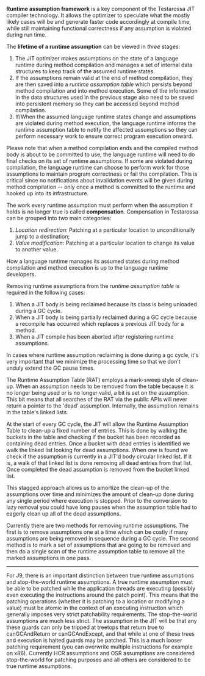 <!--
Copyright (c) 2000, 2019 IBM Corp. and others

This program and the accompanying materials are made available under
the terms of the Eclipse Public License 2.0 which accompanies this
distribution and is available at https://www.eclipse.org/legal/epl-2.0/
or the Apache License, Version 2.0 which accompanies this distribution and
is available at https://www.apache.org/licenses/LICENSE-2.0.

This Source Code may also be made available under the following
Secondary Licenses when the conditions for such availability set
forth in the Eclipse Public License, v. 2.0 are satisfied: GNU
General Public License, version 2 with the GNU Classpath
Exception [1] and GNU General Public License, version 2 with the
OpenJDK Assembly Exception [2].

[1] https://www.gnu.org/software/classpath/license.html
[2] http://openjdk.java.net/legal/assembly-exception.html

SPDX-License-Identifier: EPL-2.0 OR Apache-2.0 OR GPL-2.0 WITH Classpath-exception-2.0 OR LicenseRef-GPL-2.0 WITH Assembly-exception
-->

**Runtime assumption framework** is a key component of the Testarossa JIT 
compiler technology. It allows the optimizer to speculate what the mostly 
likely cases will be and generate faster code accordingly at compile time, 
while still maintaining functional correctness if any assumption is 
violated during run time.

The **lifetime of a runtime assumption** can be viewed in *three* stages:

1. The JIT optimizer makes assumptions on the state of a language runtime 
during method compilation and manages a set of internal data structures to 
keep track of the assumed runtime states.
2. If the assumptions remain valid at the end of method compilation, they 
are then saved into a *runtime assumption table* which persists beyond method 
compilation and into method execution. Some of the information in the data 
structures used in the previous stage also need to be saved into persistent 
memory so they can be accessed beyond method compilation.
3. If/When the assumed language runtime states change and assumptions are 
violated during method execution, the language runtime informs the runtime 
assumption table to notify the affected assumptions so they can perform 
necessary work to ensure correct program execution onward.

Please note that when a method compilation ends and the compiled method body 
is about to be committed to use, the language runtime will need to do final 
checks on its set of runtime assumptions. If some are violated during 
compilation, the language runtime can choose to perform work for those 
assumptions to maintain program correctness or fail the compilation. This is 
critical since no notifications about invalidation events will be given 
during method compilation -- only once a method is committed to the runtime 
and hooked up into its infrastructure.

The work every runtime assumption must perform when the assumption it holds 
is no longer true is called **compensation**. Compensation in Testarossa 
can be grouped into two main categories:

1. *Location redirection*: Patching at a particular location to unconditionally 
jump to a destination;
2. *Value modification*: Patching at a particular location to change its value 
to another value.

How a language runtime manages its assumed states during method compilation 
and method execution is up to the language runtime developers.

Removing runtime assumptions from the *runtime assumption table* is required in 
the following cases:

1. When a JIT body is being reclaimed because its class is being unloaded during 
a GC cycle.
2. When a JIT body is being partially reclaimed during a GC cycle because a 
recompile has occurred which replaces a previous JIT body for a method.
3. When a JIT compile has been aborted after registering runtime assumptions.

In cases where runtime assumption reclaiming is done during a gc cycle, it's very
important that we minimize the processing time so that we don't unduly extend
the GC pause times.

The Runtime Assumption Table (RAT) employs a mark-sweep style of clean-up. When an
assumption needs to be removed from the table because it is no longer being used
or is no longer valid, a bit is set on the assumption. This bit means that all
searches of the RAT via the public APIs will never return a pointer to the 
'dead' assumption. Internally, the assumption remains in the table's linked lists.

At the start of every GC cycle, the JIT will allow the Runtime Assumption Table 
to clean-up a fixed number of entries. This is done by walking the buckets in 
the table and checking if the bucket has been recorded as containing dead entries.
Once a bucket with dead entries is identified we walk the linked list looking for
dead assumptions. When one is found we check if the assumption is currently in a
JIT'd body circular linked list. If it is, a walk of that linked list is done
removing all dead entries from that list. Once completed the dead assumption is
removed from the bucket linked list.

This stagged approach allows us to amortize the clean-up of the assumptions over
time and minimizes the amount of clean-up done during any single period where
execution is stopped. Prior to the conversion to lazy removal you could have 
long pauses when the assumption table had to eagerly clean up all of the dead
assumptions.

Currently there are two methods for removing runtime assumptions. The first is to
remove assumptions one at a time which can be costly if many assumptions are being 
removed in sequence during a GC cycle. The second method is to mark a set of 
assumptions that are going to be removed and then do a single scan of the runtime 
assumption table to remove all the marked assumptions in one pass.

---

For J9, there is an important distinction between true runtime assumptions and
stop-the-world runtime assumptions. A true runtime assumption must be able to 
be patched while the application threads are executing (possibly even 
executing the instructions around the patch point). This means that the 
patching operations (whether it is patching to a location or modifying a 
value) must be atomic in the context of an executing instruction which 
generally imposes very strict patchability requirements. The stop-the-world 
assumptions are much less strict. The assumption in the JIT will be that 
any these guards can only be tripped at treetops that return true to 
canGCAndReturn or canGCAndExcept, and that while at one of these trees and 
execution is halted guards may be patched. This is a much looser patching 
requirement (you can overwrite multiple instructions for example on x86). 
Currently HCR assumptions and OSR assumptions are considered 
stop-the-world for patching purposes and all others are considered to be 
true runtime assumptions.

